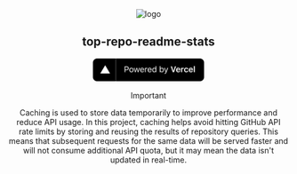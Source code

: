 <div align=center>
  <img src="https://cdn.icon-icons.com/icons2/903/PNG/512/stats_icon-icons.com_69449.png" alt="logo"/>

## top-repo-readme-stats  
<a href="https://vercel.com">
  <img src="powered-by-vercel.svg" alt="vercel logo" width="200" />
</a>

> [!IMPORTANT]
> Caching is used to store data temporarily to improve performance and reduce API usage. In this project, caching helps avoid hitting GitHub API rate limits by storing and reusing the results of repository queries. This means that subsequent requests for the same data will be served faster and will not consume additional API quota, but it may mean the data isn't updated in real-time.
